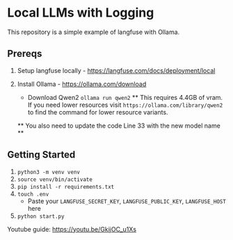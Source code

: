 # Local LLMs with Logging
This repository is a simple example of langfuse with Ollama.

## Prereqs
1. Setup langfuse locally - https://langfuse.com/docs/deployment/local

2. Install Ollama - https://ollama.com/download
    - Download Qwen2 `ollama run qwen2` ** This requires 4.4GB of vram. If you need lower resources visit 
    `https://ollama.com/library/qwen2` to find the command for lower resource variants.
    
    ** You also need to update the code Line 33 with the new model name **


## Getting Started
1. `python3 -m venv venv`
2. `source venv/bin/activate`
3. `pip install -r requirements.txt`
4. `touch .env`
    - Paste your `LANGFUSE_SECRET_KEY`, `LANGFUSE_PUBLIC_KEY`, `LANGFUSE_HOST` here
5. `python start.py`


Youtube guide: https://youtu.be/GkijOC_u1Xs